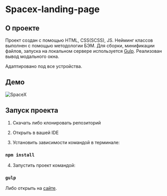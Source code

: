 # Spacex-landing-page

## О проекте

Проект cоздан с помощью HTML, CSS(SCSS), JS. Нейминг классов выполнен с помощью методологии БЭМ. 
Для сборки, минификации файлов, запуска на локальном сервере используется [Gulp](https://gulpjs.com/).
Реализован вывод модального окна.

Адаптировано под все устройства.

## Демо

![SpaceX](https://user-images.githubusercontent.com/72670840/218183851-49b8c364-96d1-4115-82cb-f514909f1a71.gif)

## Запуск проекта

1. Скачать либо клонировать репозиторий

2. Открыть в вашей IDE

3. Установить зависимости командой в терминале:

### `npm install`

4. Запустить проект командой:

### `gulp`

Либо открыть на [сайте](https://www.mikhailvoevodin.ru/spacex/index.html).
